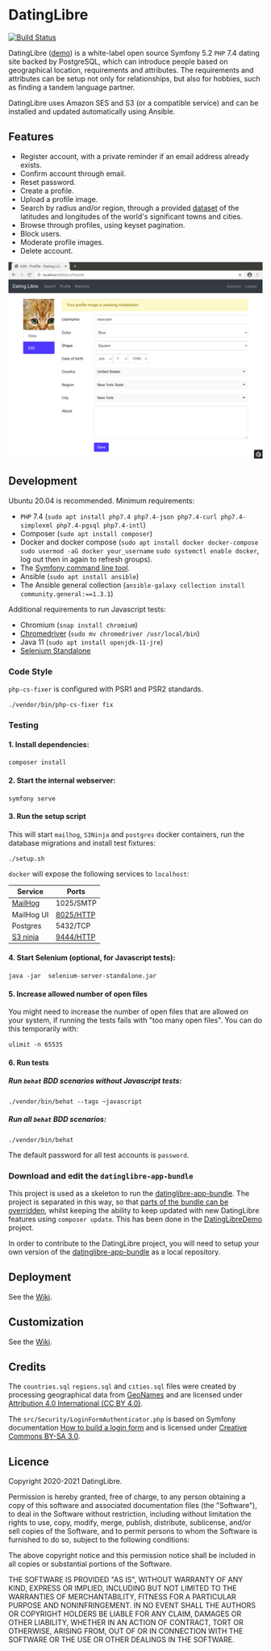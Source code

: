 
# DatingLibre

[![Build Status](https://travis-ci.com/datinglibre/datinglibre.svg?branch=master "Travis CI status")](https://travis-ci.com/github/datinglibre/datinglibre)

DatingLibre ([demo](https://github.com/datinglibre/DatingLibreDemo)) is a white-label open source Symfony 5.2 `PHP` 7.4 dating site backed by PostgreSQL, which can introduce
people based on geographical location, requirements and attributes. The requirements and attributes can be setup
not only for relationships, but also for hobbies, such as finding a tandem language partner.

DatingLibre uses Amazon SES and S3 (or a compatible service) and can be installed and updated automatically using Ansible.

## Features

- Register account, with a private reminder if an email address already exists. 
- Confirm account through email.
- Reset password.
- Create a profile.
- Upload a profile image.
- Search by radius and/or region, through a provided [dataset](https://github.com/datinglibre/datinglibre#credits) of the latitudes and longitudes of the world's significant towns and cities.
- Browse through profiles, using keyset pagination.
- Block users.
- Moderate profile images.
- Delete account.

![Image showing profile edit page](https://raw.githubusercontent.com/datinglibre/datinglibre.github.io/main/profile.png "Profile edit page")

## Development

Ubuntu 20.04 is recommended. Minimum requirements: 

  - `PHP` 7.4 (`sudo apt install php7.4 php7.4-json php7.4-curl php7.4-simplexml php7.4-pgsql php7.4-intl`)
  - Composer (`sudo apt install composer`)
  - Docker and docker compose (`sudo apt install docker docker-compose` `sudo usermod -aG docker your_username` `sudo systemctl enable docker`, log out then in again to refresh groups).
  - The [Symfony command line tool](https://symfony.com/download).
  - Ansible (`sudo apt install ansible`)
  - The Ansible general collection (`ansible-galaxy collection install community.general:==1.3.1`)

Additional requirements to run Javascript tests:

 - Chromium (`snap install chromium`)
 - [Chromedriver](https://chromedriver.chromium.org/) (`sudo mv chromedriver /usr/local/bin`)
 - Java 11 (`sudo apt install openjdk-11-jre`) 
 - [Selenium Standalone](https://www.selenium.dev/downloads/)
  
### Code Style

`php-cs-fixer` is configured with PSR1 and PSR2 standards.

    ./vendor/bin/php-cs-fixer fix
                
### Testing
    
#### 1. Install dependencies:

    composer install    
    
#### 2. Start the internal webserver:

    symfony serve       
    
#### 3. Run the setup script

This will start `mailhog`, `S3Ninja` and `postgres` docker containers, run the database migrations
and install test fixtures:
    
    ./setup.sh
    
`docker` will expose the following services to `localhost`:

| Service    | Ports                                        |
| -----------|----------------------------------------------|
| [MailHog](https://github.com/mailhog/MailHog) | 1025/SMTP |
| MailHog UI                                    | [8025/HTTP](http://localhost:8025) |
| Postgres                                      | 5432/TCP  |
| [S3 ninja](https://s3ninja.net/)              | [9444/HTTP](http://localhost:9444/ui) | 

#### 4. Start Selenium (optional, for Javascript tests):     
    
    java -jar  selenium-server-standalone.jar
    
#### 5. Increase allowed number of open files

You might need to increase the number of open files that are allowed on your system, if running the tests
fails with "too many open files". You can do this temporarily with:

    ulimit -n 65535
        
#### 6. Run tests

##### Run `behat` BDD scenarios without Javascript tests:

    ./vendor/bin/behat --tags ~javascript

##### Run all `behat` BDD scenarios:

    ./vendor/bin/behat
    
The default password for all test accounts is `password`.

### Download and edit the `datinglibre-app-bundle`

This project is used as a skeleton to run the [datinglibre-app-bundle](https://github.com/datinglibre/datinglibre-app-bundle). The
project is separated in this way, so that [parts of the bundle can be overridden](https://symfony.com/doc/current/bundles/override.html),
whilst keeping the ability to keep updated with new DatingLibre features using `composer update`. This has been done in the 
[DatingLibreDemo](https://github.com/datinglibre/DatingLibreDemo) project.

In order to contribute to the DatingLibre project, you will need to setup your own version of the [datinglibre-app-bundle](https://github.com/datinglibre/datinglibre-app-bundle)
as a local repository.


## Deployment

See the [Wiki](https://github.com/datinglibre/DatingLibre/wiki/).

## Customization
    
See the [Wiki](https://github.com/datinglibre/DatingLibre/wiki/).

## Credits

The `countries.sql` `regions.sql` and `cities.sql` files were created by processing geographical data from [GeoNames](https://www.geonames.org/)
and are licensed under [Attribution 4.0 International (CC BY 4.0)](https://creativecommons.org/licenses/by/4.0/).

The `src/Security/LoginFormAuthenticator.php` is based on Symfony documentation [How to build a login form](https://symfony.com/doc/current/security/form_login_setup.html)
and is licensed under [Creative Commons BY-SA 3.0](https://creativecommons.org/licenses/by-sa/3.0/).

## Licence

Copyright 2020-2021 DatingLibre.

Permission is hereby granted, free of charge, to any person obtaining a copy of this software and associated documentation files (the "Software"), to deal in the Software without restriction, including without limitation the rights to use, copy, modify, merge, publish, distribute, sublicense, and/or sell copies of the Software, and to permit persons to whom the Software is furnished to do so, subject to the following conditions:

The above copyright notice and this permission notice shall be included in all copies or substantial portions of the Software.

THE SOFTWARE IS PROVIDED "AS IS", WITHOUT WARRANTY OF ANY KIND, EXPRESS OR IMPLIED, INCLUDING BUT NOT LIMITED TO THE WARRANTIES OF MERCHANTABILITY, FITNESS FOR A PARTICULAR PURPOSE AND NONINFRINGEMENT. IN NO EVENT SHALL THE AUTHORS OR COPYRIGHT HOLDERS BE LIABLE FOR ANY CLAIM, DAMAGES OR OTHER LIABILITY, WHETHER IN AN ACTION OF CONTRACT, TORT OR OTHERWISE, ARISING FROM, OUT OF OR IN CONNECTION WITH THE SOFTWARE OR THE USE OR OTHER DEALINGS IN THE SOFTWARE.
